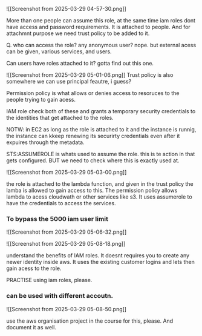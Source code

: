 ![[Screenshot from 2025-03-29 04-57-30.png]]

More than one people can assume this role, at the same time iam roles dont have access and password requirements. It is attached to people. And for attachmnt purpose we need trust policy to be added to it. 

Q. who can access the role?
any anonymous user? nope. but external acess can be given, various services, and users.

Can users have roles attached to it? gotta find out this one.

![[Screenshot from 2025-03-29 05-01-06.png]]
Trust policy is also somewhere we can use principal feautre, i guess?

Permission policy is what allows or denies access to resoruces to the people trying to gain acess.

IAM role check both of these and grants a temporary security credentials to the identities that get attached to the roles.

NOTW: in EC2 as long as the role is attached to it and the instance is runnig, the instance can kkeep renewing its securirty credentials even after it expuires through the metadata.

STS:ASSUMEROLE is whats used to assume the role. this is te action in that gets configured.
BUT we need to check where this is exactly used at.

![[Screenshot from 2025-03-29 05-03-00.png]]

the role is attached to the lambda function, and given in the trust policy the lamba is allowed to gain access to this. The permission policy allows lambda to acess cloudwath or other services like s3.
It uses assumerole to have the credentials to access the services.

### To bypass the 5000 iam user limit
![[Screenshot from 2025-03-29 05-06-32.png]]


![[Screenshot from 2025-03-29 05-08-18.png]]

understand the benefits of IAM roles.
It doesnt requires you to create any newer identity inside aws. It uses the existing customer logins and lets then gain acess to the role.


PRACTISE using iam roles, please.


### can be used with different accoutn.
![[Screenshot from 2025-03-29 05-08-50.png]]

use the aws organisation project in the course for this, please. And document it as well.



